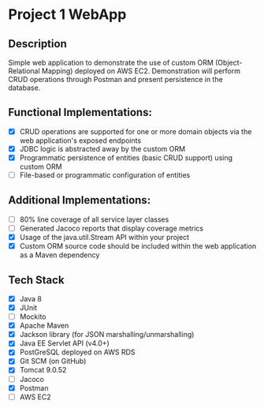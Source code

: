 # Project 1 WebApp

## Description
Simple web application to demonstrate the use of custom ORM (Object-Relational Mapping) deployed on AWS
EC2. Demonstration will perform CRUD operations through Postman and present persistence in the database.

## Functional Implementations:
- [x] CRUD operations are supported for one or more domain objects via the web application's exposed endpoints
- [x] JDBC logic is abstracted away by the custom ORM
- [x] Programmatic persistence of entities (basic CRUD support) using custom ORM
- [ ] File-based or programmatic configuration of entities

## Additional Implementations:
- [ ] 80% line coverage of all service layer classes
- [ ] Generated Jacoco reports that display coverage metrics
- [x] Usage of the java.util.Stream API within your project
- [x] Custom ORM source code should be included within the web application as a Maven dependency

## Tech Stack
- [x] Java 8
- [x] JUnit
- [ ] Mockito
- [x] Apache Maven
- [x] Jackson library (for JSON marshalling/unmarshalling)
- [x] Java EE Servlet API (v4.0+)
- [x] PostGreSQL deployed on AWS RDS
- [x] Git SCM (on GitHub)
- [x] Tomcat 9.0.52
- [ ] Jacoco
- [x] Postman
- [ ] AWS EC2